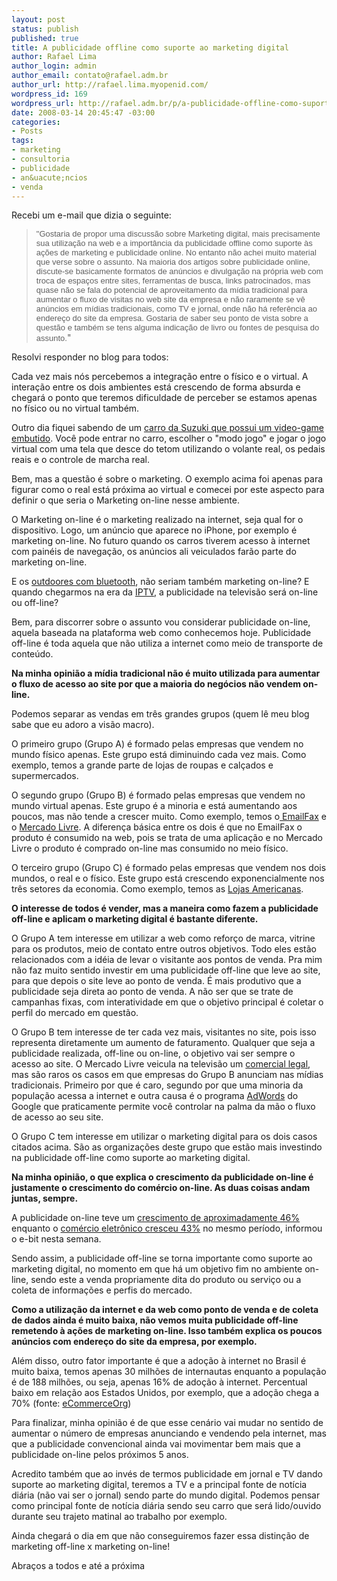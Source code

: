 ```yaml
--- 
layout: post
status: publish
published: true
title: A publicidade offline como suporte ao marketing digital
author: Rafael Lima
author_login: admin
author_email: contato@rafael.adm.br
author_url: http://rafael.lima.myopenid.com/
wordpress_id: 169
wordpress_url: http://rafael.adm.br/p/a-publicidade-offline-como-suporte-ao-marketing-digital/
date: 2008-03-14 20:45:47 -03:00
categories: 
- Posts
tags: 
- marketing
- consultoria
- publicidade
- an&uacute;ncios
- venda
---
```

Recebi um e-mail que dizia o seguinte:
<blockquote><font face="sans-serif" size="2">"Gostaria de propor uma discuss&atilde;o sobre Marketing digital, mais precisamente sua utiliza&ccedil;&atilde;o na web e a import&acirc;ncia da publicidade offline como suporte &agrave;s a&ccedil;&otilde;es de marketing e publicidade online. No entanto n&atilde;o achei muito material que verse sobre o assunto. Na maioria dos artigos sobre publicidade online, discute-se basicamente formatos de an&uacute;ncios e divulga&ccedil;&atilde;o na pr&oacute;pria web com troca de espa&ccedil;os entre sites, ferramentas de busca, links patrocinados, mas quase n&atilde;o se fala do potencial de aproveitamento da m&iacute;dia tradicional para aumentar o fluxo de visitas no web site da empresa e n&atilde;o raramente se v&ecirc; an&uacute;ncios em m&iacute;dias tradicionais, como TV e jornal, onde n&atilde;o h&aacute; refer&ecirc;ncia ao endere&ccedil;o do site da empresa. </font>
<font face="sans-serif" size="2">Gostaria de saber seu ponto de vista sobre a quest&atilde;o e tamb&eacute;m se tens alguma indica&ccedil;&atilde;o de livro ou fontes de pesquisa do assunto.</font>"</blockquote>
Resolvi responder no blog para todos:

Cada vez mais n&oacute;s percebemos a integra&ccedil;&atilde;o entre o f&iacute;sico e o virtual. A intera&ccedil;&atilde;o entre os dois ambientes est&aacute; crescendo de forma absurda e chegar&aacute; o ponto que teremos dificuldade de perceber se estamos apenas no f&iacute;sico ou no virtual tamb&eacute;m.

Outro dia fiquei sabendo de um <a href="http://news.teamxbox.com/xbox/12494/Suzuki-SXBox-Xbox-360-Concept-Car-Pictures/">carro da Suzuki que possui um video-game embutido</a>. Voc&ecirc; pode entrar no carro, escolher o "modo jogo" e jogar o jogo virtual com uma tela que desce do tetom utilizando o volante real, os pedais reais e o controle de marcha real.

Bem, mas a quest&atilde;o &eacute; sobre o marketing. O exemplo acima foi apenas para figurar como o real est&aacute; pr&oacute;xima ao virtual e comecei por este aspecto para definir o que seria o Marketing on-line nesse ambiente.

O Marketing on-line &eacute; o marketing realizado na internet, seja qual for o dispositivo. Logo, um an&uacute;ncio que aparece no iPhone, por exemplo &eacute; marketing on-line. No futuro quando os carros tiverem acesso &agrave; internet com pain&eacute;is de navega&ccedil;&atilde;o, os an&uacute;ncios ali veiculados far&atilde;o parte do marketing on-line.

E os <a href="http://rafael.adm.br/p/outdoor-no-celular/">outdoores com bluetooth</a>, n&atilde;o seriam tamb&eacute;m marketing on-line? E quando chegarmos na era da <a href="http://pt.wikipedia.org/wiki/IPTV">IPTV</a>, a publicidade na televis&atilde;o ser&aacute; on-line ou off-line?

Bem, para discorrer sobre o assunto vou considerar publicidade on-line, aquela baseada na plataforma web como conhecemos hoje. Publicidade off-line &eacute; toda aquela que n&atilde;o utiliza a internet como meio de transporte de conte&uacute;do.

<strong>Na minha opini&atilde;o a m&iacute;dia tradicional n&atilde;o &eacute; muito utilizada para aumentar o fluxo de acesso ao site por que a maioria do neg&oacute;cios n&atilde;o vendem on-line.</strong>

Podemos separar as vendas em tr&ecirc;s grandes grupos (quem l&ecirc; meu blog sabe que eu adoro a vis&atilde;o macro).

O primeiro grupo (Grupo A) &eacute; formado pelas empresas que vendem no mundo f&iacute;sico apenas. Este grupo est&aacute; diminuindo cada vez mais. Como exemplo, temos a grande parte de lojas de roupas e cal&ccedil;ados e supermercados.

O segundo grupo (Grupo B) &eacute; formado pelas empresas que vendem no mundo virtual apenas. Este grupo &eacute; a minoria e est&aacute; aumentando aos poucos, mas n&atilde;o tende a crescer muito. Como exemplo, temos o<a href="http://emailfax.com.br"> EmailFax</a> e o <a href="http://www.me.com.br">Mercado Livre</a>. A diferen&ccedil;a b&aacute;sica entre os dois &eacute; que no EmailFax o produto &eacute; consumido na web, pois se trata de uma aplica&ccedil;&atilde;o e no Mercado Livre o produto &eacute; comprado on-line mas consumido no meio f&iacute;sico.

O terceiro grupo (Grupo C) &eacute; formado pelas empresas que vendem nos dois mundos, o real e o f&iacute;sico. Este grupo est&aacute; crescendo exponencialmente nos tr&ecirc;s setores da economia. Como exemplo, temos as <a href="http://www.americanas.com.br">Lojas Americanas</a>.

<strong>O interesse de todos &eacute; vender, mas a maneira como fazem a publicidade off-line e aplicam o marketing digital &eacute; bastante diferente. </strong>

O Grupo A tem interesse em utilizar a web como refor&ccedil;o de marca, vitrine para os produtos, meio de contato entre outros objetivos. Todo eles est&atilde;o relacionados com a id&eacute;ia de levar o visitante aos pontos de venda. Pra mim n&atilde;o faz muito sentido investir em uma publicidade off-line que leve ao site, para que depois o site leve ao ponto de venda. &Eacute; mais produtivo que a publicidade seja direta ao ponto de venda.  A n&atilde;o ser que se trate de campanhas fixas, com interatividade em que o objetivo principal &eacute; coletar o perfil do mercado em quest&atilde;o.

O Grupo B tem interesse de ter cada vez mais, visitantes no site, pois isso representa diretamente um aumento de faturamento. Qualquer que seja a publicidade realizada, off-line ou on-line, o objetivo vai ser sempre o acesso ao site. O Mercado Livre veicula na televis&atilde;o um <a href="http://www.youtube.com/watch?v=sG7XUlA2Lhc">comercial legal</a>, mas s&atilde;o raros os casos em que empresas do Grupo B anunciam nas m&iacute;dias tradicionais. Primeiro por que &eacute; caro, segundo por que uma minoria da popula&ccedil;&atilde;o acessa a internet e outra causa &eacute; o programa <a href="http://adwords.google.com/">AdWords</a> do Google que praticamente permite voc&ecirc; controlar na palma da m&atilde;o o fluxo de acesso ao seu site.

O Grupo C tem interesse em utilizar o marketing digital para os dois casos citados acima. S&atilde;o as organiza&ccedil;&otilde;es deste grupo que est&atilde;o mais investindo na publicidade off-line como suporte ao marketing digital.

<strong>Na minha opini&atilde;o, o que explica o crescimento da publicidade on-line &eacute; justamente o crescimento do com&eacute;rcio on-line. As duas coisas andam juntas, sempre.</strong>

A publicidade on-line teve um <a href="http://www1.folha.uol.com.br/folha/informatica/ult124u378505.shtml">crescimento de aproximadamente 46%</a> enquanto o <a href="http://oglobo.globo.com/economia/mat/2008/03/11/comercio_eletronico_brasileiro_amadurece_movimenta_6_3_bilhoes_em_2007_diz_e-bit-426176594.asp">com&eacute;rcio eletr&ocirc;nico cresceu 43%</a> no mesmo per&iacute;odo, informou o e-bit nesta semana.

Sendo assim, a publicidade off-line se torna importante como suporte ao marketing digital, no momento em que h&aacute; um objetivo fim no ambiente on-line, sendo este a venda propriamente dita do produto ou servi&ccedil;o ou a coleta de informa&ccedil;&otilde;es e perfis do mercado.

<strong>Como a utiliza&ccedil;&atilde;o da internet e da web como ponto de venda e de coleta de dados ainda &eacute; muito baixa, n&atilde;o vemos muita publicidade off-line remetendo &agrave; a&ccedil;&otilde;es de marketing on-line. Isso tamb&eacute;m explica os poucos an&uacute;ncios com endere&ccedil;o do site da empresa, por exemplo.</strong>

Al&eacute;m disso, outro fator importante &eacute; que a ado&ccedil;&atilde;o &agrave; internet no Brasil &eacute; muito baixa, temos apenas 30 milh&otilde;es de internautas enquanto a popula&ccedil;&atilde;o &eacute; de 188 milh&otilde;es, ou seja, apenas 16% de ado&ccedil;&atilde;o &agrave; internet. Percentual baixo em rela&ccedil;&atilde;o aos Estados Unidos, por exemplo, que a ado&ccedil;&atilde;o chega a 70% (fonte: <a href="http://www.e-commerce.org.br/STATS.htm">eCommerceOrg</a>)

Para finalizar, minha opini&atilde;o &eacute; de que esse cen&aacute;rio vai mudar no sentido de aumentar o n&uacute;mero de empresas anunciando e vendendo pela internet, mas que a publicidade convencional ainda vai movimentar bem mais que a publicidade on-line pelos pr&oacute;ximos 5 anos.

Acredito tamb&eacute;m que ao inv&eacute;s de termos publicidade em jornal e TV dando suporte ao marketing digital, teremos a TV e a principal fonte de not&iacute;cia di&aacute;ria (n&atilde;o vai ser o jornal) sendo parte do mundo digital. Podemos pensar como principal fonte de not&iacute;cia di&aacute;ria sendo seu carro que ser&aacute; lido/ouvido durante seu trajeto matinal ao trabalho por exemplo.

Ainda chegar&aacute; o dia em que n&atilde;o conseguiremos fazer essa distin&ccedil;&atilde;o de marketing off-line x marketing on-line!

Abra&ccedil;os a todos e at&eacute; a pr&oacute;xima
